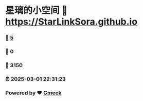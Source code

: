 # 星璃的小空间 :link: https://StarLinkSora.github.io 
### :page_facing_up: [5](https://StarLinkSora.github.io/tag.html) 
### :speech_balloon: 0 
### :hibiscus: 3150 
### :alarm_clock: 2025-03-01 22:31:23 
### Powered by :heart: [Gmeek](https://github.com/Meekdai/Gmeek)
